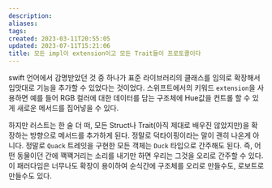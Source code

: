 ```yaml
---
description:
aliases: 
tags: 
created: 2023-03-11T20:55:05
updated: 2023-07-11T15:21:06
title: 모든 impl이 extension이고 모든 Trait들이 프로토콜이다
---
```

swift 언어에서 감명받았던 것 중 하나가 표준 라이브러리의 클래스를 임의로 확장해서 입맛대로 기능을 추가할 수 있었다는 것이었다. 스위프트에서의 키워드 `extension`을 사용하면 예를 들어 RGB 컬러에 대한 데이터를 담는 구조체에 Hue값을 컨트롤 할 수 있게 새로운 메서드를 집어넣을 수 있다.

하지만 러스트는 한 술 더 떠, 모든 Struct나 Trait(아직 제대로 배우진 않았지만)을 확장하는 방향으로 메서드를 추가하게 된다. 정말로 덕타이핑이라는 말이 괜히 나온게 아니다. 정말로 `Quack` 트레잇을 구현한 모든 객체는 `Duck` 타입으로 간주해도 된다. 즉, 어떤 동물이던 간에 꽥꽥거리는 소리를 내기만 하면 우리는 그것을 오리로 간주할 수 있다. 이 패러다임은 너무나도 확장이 용이하여 순식간에 구조체를 오리로 만들수도, 로보트로 만들수도 있다. 